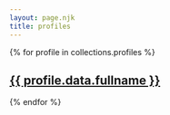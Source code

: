 ```yaml
---
layout: page.njk
title: profiles
---
```



{% for profile in collections.profiles %}
  <article>
    <h1>
      <a href="{{ profile.url | url }}">{{ profile.data.fullname }}</a>
    </h1>

  </article>
{% endfor %}